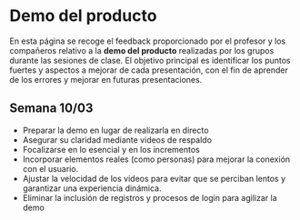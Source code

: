 # Demo del producto

En esta página se recoge el feedback proporcionado por el profesor y los compañeros relativo a la **demo del producto** realizadas por los grupos durante las sesiones de clase. El objetivo principal es identificar los puntos fuertes y aspectos a mejorar de cada presentación, con el fin de aprender de los errores y mejorar en futuras presentaciones. 

## Semana 10/03
- Preparar la demo en lugar de realizarla en directo
- Asegurar su claridad mediante videos de respaldo
- Focalizarse en lo esencial y en los incrementos
- Incorporar elementos reales (como personas) para mejorar la conexión con el usuario.
- Ajustar la velocidad de los videos para evitar que se perciban lentos y garantizar una experiencia dinámica.
- Eliminar la inclusión de registros y procesos de login para agilizar la demo